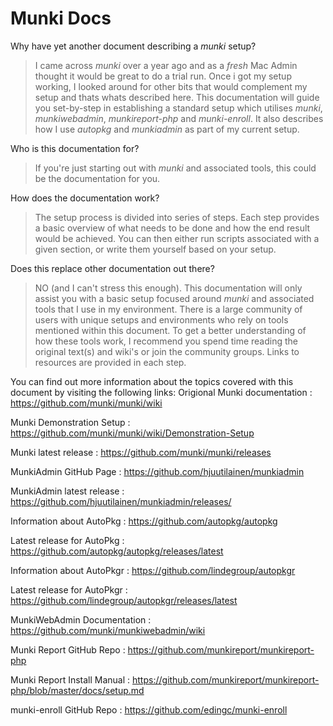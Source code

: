 Munki Docs
=========

Why have yet another document describing a _munki_ setup? 
> I came across _munki_ over a year ago and as a _fresh_ Mac Admin thought it would be great to do a trial run. Once i got my setup working, I looked around for other bits that would complement my setup and thats whats described here. 
> This documentation will guide you set-by-step in establishing a standard setup which utilises _munki_, _munkiwebadmin_, _munkireport-php_ and _munki-enroll_. It also describes how I use _autopkg_ and _munkiadmin_ as part of my current setup. 

Who is this documentation for? 
> If you're just starting out with _munki_ and associated tools, this could be the documentation for you. 

How does the documentation work?
> The setup process is divided into series of steps. Each step provides a basic overview of what needs to be done and how the end result would be achieved. You can then either run scripts associated with a given section, or write them yourself based on your setup. 

Does this replace other documentation out there?
> NO (and I can't stress this enough). This documentation will only assist you with a basic setup focused around _munki_ and associated tools that I use in my environment. 
> There is a large community of users with unique setups and environments who rely on tools mentioned within this document. To get a better understanding of how these tools work, I recommend you spend time reading the original text(s) and wiki's or join the community groups. Links to resources are provided in each step.

You can find out more information about the topics covered with this document by visiting the following links:
Origional Munki documentation  : https://github.com/munki/munki/wiki 

Munki Demonstration Setup      : https://github.com/munki/munki/wiki/Demonstration-Setup

   Munki latest release         : https://github.com/munki/munki/releases

 MunkiAdmin GitHub Page         : https://github.com/hjuutilainen/munkiadmin

   MunkiAdmin latest release    : https://github.com/hjuutilainen/munkiadmin/releases/

 Information about AutoPkg      : https://github.com/autopkg/autopkg

   Latest release for AutoPkg   : https://github.com/autopkg/autopkg/releases/latest

 Information about AutoPkgr     : https://github.com/lindegroup/autopkgr

   Latest release for AutoPkgr  : https://github.com/lindegroup/autopkgr/releases/latest

 MunkiWebAdmin Documentation    : https://github.com/munki/munkiwebadmin/wiki

 Munki Report GitHub Repo       : https://github.com/munkireport/munkireport-php

 Munki Report Install Manual    : https://github.com/munkireport/munkireport-php/blob/master/docs/setup.md

 munki-enroll GitHub Repo       : https://github.com/edingc/munki-enroll
